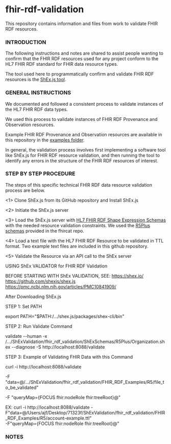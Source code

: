 # fhir-rdf-validation

This repository contains information and files from work to validate FHIR RDF resources.

### INTRODUCTION

The following instructions and notes are shared to assist people wanting to confirm that the FHIR RDF resources used for any project conform to the HL7 FHIR RDF standard for FHIR data resource types.  

The tool used here to programmatically confirm and validate FHIR RDF resources is the [ShEx.js tool](https://github.com/shexjs/shex.js). 

### GENERAL INSTRUCTIONS

We documented and followed a consistent process to validate instances of the HL7 FHIR RDF data types.  

We used this process to validate instances of FHIR RDF Provenance and Observation resources. 

Example FHIR RDF Provenance and Observation resources are available in this repository in the [examples folder](https://github.com/kgrid/fhir-rdf-validation/tree/main/examples).

In general, the validation process involves first implementing a software tool like ShEx.js for FHIR RDF resource validation, and then running the tool to identify any errors in the structure of the FHIR RDF resources of interest.

### STEP BY STEP PROCEDURE

The steps of this specific technical FHIR RDF data resource validation process are below. 

<1> Clone ShEx.js from its GitHub repository and Install ShEx.js

<2> Initiate the ShEx.js server

<3> Load the ShEx.js server with [HL7 FHIR RDF Shape Expression Schemas](https://github.com/fhircat/ShExValidation) with the needed resource validation constraints.  We used the [R5Plus schemas](https://github.com/fhircat/ShExValidation/tree/main/fhir_rdf_validation/ShExSchemas/R5Plus) provided in the fhircat repo.

<4> Load a text file with the HL7 FHIR RDF Resource to be validated in TTL format. Two example text files are included in this github repository.

<5> Validate the Resource via an API call to the ShEx server





USING ShEx VALIDATOR for FHIR RDF Validation



BEFORE STARTING WITH ShEx VALIDATION, SEE:
https://shex.io/ 
https://github.com/shexjs/shex.js 
https://pmc.ncbi.nlm.nih.gov/articles/PMC10841909/ 

After Downloading ShEx.js

STEP 1:  Set PATH

export PATH="$PATH:/…/shex.js/packages/shex-cli/bin"

STEP 2:  Run Validate Command

validate --human -x /…/ShExValidation/fhir_rdf_validation/ShExSchemas/R5Plus/Organization.shex --diagnose -S http://localhost:8088/validate

STEP 3:  Example of Validating FHIR Data with this Command

curl -i http://localhost:8088/validate 
     
-F "data=@/.../ShExValidation/fhir_rdf_validation/FHIR_RDF_Examples/R5/file_to_be_validated"      

-F 
"queryMap={FOCUS fhir:nodeRole fhir:treeRoot}@<Organization>"


EX: 
curl -i http://localhost:8088/validate -F"data=@/Users/ajf/Desktop/71323f/ShExValidation/fhir_rdf_validation/FHIR_RDF_Examples/R5/account-example.ttl"      
-F"queryMap={FOCUS fhir:nodeRole fhir:treeRoot}@<Account>"

### NOTES
